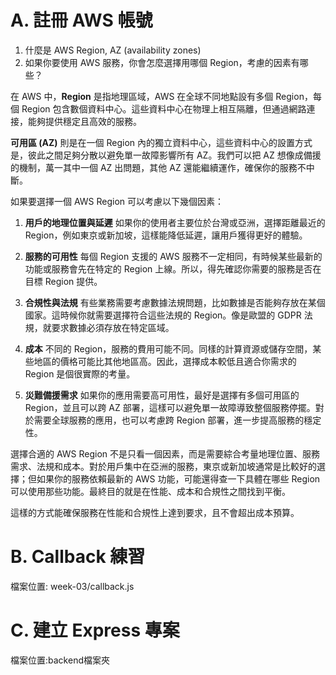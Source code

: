 # A. 註冊 AWS 帳號

1. 什麼是 AWS Region, AZ (availability zones)
2. 如果你要使用 AWS 服務，你會怎麼選擇用哪個 Region，考慮的因素有哪些？
 
在 AWS 中，**Region** 是指地理區域，AWS 在全球不同地點設有多個 Region，每個 Region 包含數個資料中心。這些資料中心在物理上相互隔離，但通過網路連接，能夠提供穩定且高效的服務。

**可用區 (AZ)** 則是在一個 Region 內的獨立資料中心，這些資料中心的設置方式是，彼此之間足夠分散以避免單一故障影響所有 AZ。我們可以把 AZ 想像成備援的機制，萬一其中一個 AZ 出問題，其他 AZ 還能繼續運作，確保你的服務不中斷。

如果要選擇一個 AWS Region 可以考慮以下幾個因素：

1. **用戶的地理位置與延遲**
   如果你的使用者主要位於台灣或亞洲，選擇距離最近的 Region，例如東京或新加坡，這樣能降低延遲，讓用戶獲得更好的體驗。

2. **服務的可用性**
   每個 Region 支援的 AWS 服務不一定相同，有時候某些最新的功能或服務會先在特定的 Region 上線。所以，得先確認你需要的服務是否在目標 Region 提供。

3. **合規性與法規**
   有些業務需要考慮數據法規問題，比如數據是否能夠存放在某個國家。這時候你就需要選擇符合這些法規的 Region。像是歐盟的 GDPR 法規，就要求數據必須存放在特定區域。

4. **成本**
   不同的 Region，服務的費用可能不同。同樣的計算資源或儲存空間，某些地區的價格可能比其他地區高。因此，選擇成本較低且適合你需求的 Region 是個很實際的考量。

5. **災難備援需求**
   如果你的應用需要高可用性，最好是選擇有多個可用區的 Region，並且可以跨 AZ 部署，這樣可以避免單一故障導致整個服務停擺。對於需要全球服務的應用，也可以考慮跨 Region 部署，進一步提高服務的穩定性。

選擇合適的 AWS Region 不是只看一個因素，而是需要綜合考量地理位置、服務需求、法規和成本。對於用戶集中在亞洲的服務，東京或新加坡通常是比較好的選擇；但如果你的服務依賴最新的 AWS 功能，可能還得查一下具體在哪些 Region 可以使用那些功能。最終目的就是在性能、成本和合規性之間找到平衡。

這樣的方式能確保服務在性能和合規性上達到要求，且不會超出成本預算。

# B. Callback 練習
檔案位置: week-03/callback.js

# C. 建立 Express 專案
檔案位置:backend檔案夾 
